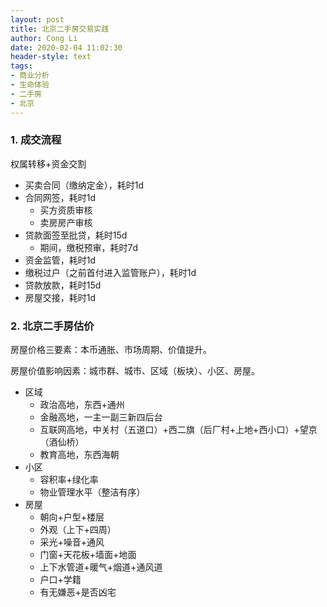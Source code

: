 ```yaml
---
layout: post
title: 北京二手房交易实践
author: Cong Li
date: 2020-02-04 11:02:30
header-style: text
tags: 
- 商业分析
- 生命体验
- 二手房
- 北京
---
```

### 1. 成交流程

权属转移+资金交割

  * 买卖合同（缴纳定金），耗时1d
  * 合同网签，耗时1d 
      * 买方资质审核
      * 卖房房产审核
  * 贷款面签至批贷，耗时15d
      * 期间，缴税预审，耗时7d
  * 资金监管，耗时1d
  * 缴税过户（之前首付进入监管账户），耗时1d
  * 贷款放款，耗时15d
  * 房屋交接，耗时1d

### 2. 北京二手房估价

房屋价格三要素：本币通胀、市场周期、价值提升。

房屋价值影响因素：城市群、城市、区域（板块）、小区、房屋。

  * 区域 
      * 政治高地，东西+通州
      * 金融高地，一主一副三新四后台
      * 互联网高地，中关村（五道口）+西二旗（后厂村+上地+西小口）+望京（酒仙桥）
      * 教育高地，东西海朝
  * 小区 
      * 容积率+绿化率
      * 物业管理水平（整洁有序）
  * 房屋 
      * 朝向+户型+楼层
      * 外观（上下+四周）
      * 采光+噪音+通风
      * 门窗+天花板+墙面+地面
      * 上下水管道+暖气+烟道+通风道
      * 户口+学籍
      * 有无嫌恶+是否凶宅
